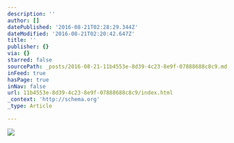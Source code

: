 ```yaml
---
description: ''
author: []
datePublished: '2016-08-21T02:28:29.344Z'
dateModified: '2016-08-21T02:20:42.647Z'
title: ''
publisher: {}
via: {}
starred: false
sourcePath: _posts/2016-08-21-11b4553e-8d39-4c23-8e9f-07888688c8c9.md
inFeed: true
hasPage: true
inNav: false
url: 11b4553e-8d39-4c23-8e9f-07888688c8c9/index.html
_context: 'http://schema.org'
_type: Article

---
```

![](https://the-grid-user-content.s3-us-west-2.amazonaws.com/f9018a30-be18-4e93-99e6-aef43e014de2.jpg)